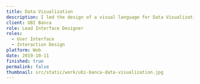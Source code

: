 ```yaml
---
title: Data Visualization
description: I led the design of a visual language for Data Visualization widgets used in UBI Banca’s Data Intelligence internal product.
client: UBI Banca
role: Lead Interface Designer
roles:
  - User Interface
  - Interaction Design
platform: Web
date: 2019-10-11
finished: true
permalink: false
thumbnail: src/static/work/ubi-banca-data-visualization.jpg
---
```

